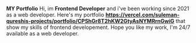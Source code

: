 **MY Portfolio**
Hi, im **Frontend Developer** and i've been working since 2021 as a web developer.
Here's my portfolio **https://vercel.com/suleman-qureshis-projects/portfolio/CPShGr8T2hKW2GtyAsNYMRrnGwiG** that show my skills of frontend developement.
Hope you like my work,
I'm 24/7 available as a web developer.

